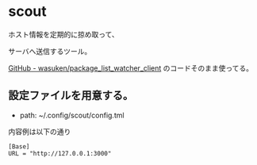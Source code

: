 # scout

ホスト情報を定期的に掠め取って、

サーバへ送信するツール。

[GitHub - wasuken/package_list_watcher_client](https://github.com/wasuken/package_list_watcher_client)
のコードそのまま使ってる。

## 設定ファイルを用意する。

* path: ~/.config/scout/config.tml

内容例は以下の通り

```
[Base]
URL = "http://127.0.0.1:3000"
```
